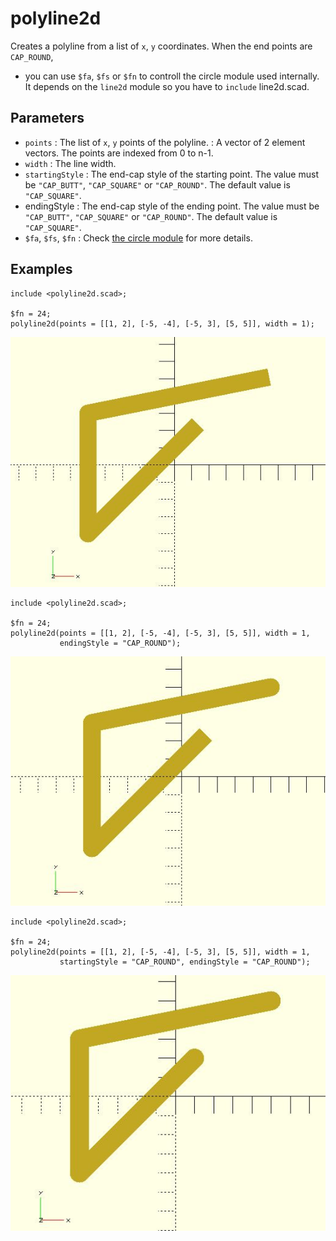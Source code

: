 # polyline2d

Creates a polyline from a list of `x`, `y` coordinates. When the end points are `CAP_ROUND`, 
* you can use `$fa`, `$fs` or `$fn` to controll the circle module used internally. It depends on the `line2d` module so you have to `include` line2d.scad.

## Parameters

- `points` : The list of `x`, `y` points of the polyline. : A vector of 2 element vectors. The points are indexed from 0 to n-1.
- `width` : The line width.
- `startingStyle` : The end-cap style of the starting point. The value must be `"CAP_BUTT"`, `"CAP_SQUARE"` or `"CAP_ROUND"`. The default value is `"CAP_SQUARE"`. 
- endingStyle : The end-cap style of the ending point. The value must be `"CAP_BUTT"`, `"CAP_SQUARE"` or `"CAP_ROUND"`. The default value is `"CAP_SQUARE"`. 
- `$fa`, `$fs`, `$fn` : Check [the circle module](https://en.wikibooks.org/wiki/OpenSCAD_User_Manual/Using_the_2D_Subsystem#circle) for more details.

## Examples

    include <polyline2d.scad>;

    $fn = 24;
	polyline2d(points = [[1, 2], [-5, -4], [-5, 3], [5, 5]], width = 1);

![polyline2d](images/lib-polyline2d-1.JPG)

    include <polyline2d.scad>;
    
    $fn = 24;
    polyline2d(points = [[1, 2], [-5, -4], [-5, 3], [5, 5]], width = 1,
               endingStyle = "CAP_ROUND");

![polyline2d](images/lib-polyline2d-2.JPG)

    include <polyline2d.scad>;
    
    $fn = 24;
	polyline2d(points = [[1, 2], [-5, -4], [-5, 3], [5, 5]], width = 1,
               startingStyle = "CAP_ROUND", endingStyle = "CAP_ROUND");

![polyline2d](images/lib-polyline2d-3.JPG)